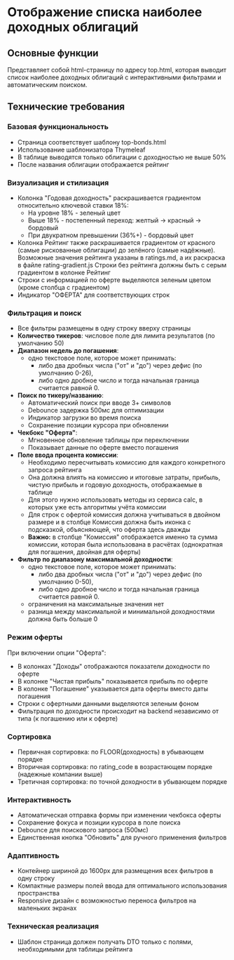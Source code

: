 # Отображение списка наиболее доходных облигаций

## Основные функции 

Представляет собой html-страницу по адресу top.html, которая выводит список наиболее доходных облигаций с интерактивными фильтрами и автоматическим поиском.

## Технические требования

### Базовая функциональность
- Страница соответствует шаблону top-bonds.html
- Использование шаблонизатора Thymeleaf
- В таблице выводятся только облигации с доходностью не выше 50%
- После названия облигации отображается рейтинг

### Визуализация и стилизация
- Колонка "Годовая доходность" раскрашивается градиентом относительно ключевой ставки 18%:
  - На уровне 18% - зеленый цвет
  - Выше 18% - постепенный переход: желтый → красный → бордовый
  - При двукратном превышении (36%+) - бордовый цвет
- Колонка Рейтинг также раскрашивается градиентом от красного (самые рискованные облигации) до зелёного (самые надёжные).
  Возможные значения рейтинга указаны в ratings.md, а их раскраска в файле rating-gradient.js
  Строки без рейтинга должны быть с серым градиентом в колонке Рейтинг
- Строки с информацией по оферте выделяются зеленым цветом (кроме столбца с градиентом)
- Индикатор "ОФЕРТА" для соответствующих строк

### Фильтрация и поиск
- Все фильтры размещены в одну строку вверху страницы
- **Количество тикеров**: числовое поле для лимита результатов (по умолчанию 50)
- **Диапазон недель до погашения**:
  - одно текстовое поле, которое может принимать:
    - либо два дробных числа ("от" и "до") через дефис (по умолчанию 0-26),
    - либо одно дробное число и тогда начальная граница считается равной 0.
- **Поиск по тикеру/названию**: 
  - Автоматический поиск при вводе 3+ символов
  - Debounce задержка 500мс для оптимизации
  - Индикатор загрузки во время поиска
  - Сохранение позиции курсора при обновлении
- **Чекбокс "Оферта"**:
  - Мгновенное обновление таблицы при переключении
  - Показывает данные по оферте вместо погашения
- **Поле ввода процента комиссии**:
  - Необходимо пересчитывать комиссию для каждого конкретного запроса рейтинга
  - Она должна влиять на комиссию и итоговые затраты, прибыль, чистую прибыль и годовую доходность, отображаемые в таблице
  - Для этого нужно использовать методы из сервиса calc, в которых уже есть алгоритмы учёта комиссии
  - Для строк с офертой комиссия должна учитываться в двойном размере и в столбце Комиссия должна быть иконка с подсказкой, объясняющей, что оферта здесь дважды
  - **Важно:** в столбце "Комиссия" отображается именно та сумма комиссии, которая была использована в расчётах (однократная для погашения, двойная для оферты)
- **Фильтр по диапазону максимальной доходности**:
  - одно текстовое поле, которое может принимать:
    - либо два дробных числа ("от" и "до") через дефис (по умолчанию 0-50),
    - либо одно дробное число и тогда начальная граница считается равной 0.
  - ограничения на максимальные значения нет
  - разница между максимальной и минимальной доходностями должна быть больше 0

### Режим оферты
При включении опции "Оферта":
- В колонках "Доходы" отображаются показатели доходности по оферте
- В колонке "Чистая прибыль" показывается прибыль по оферте
- В колонке "Погашение" указывается дата оферты вместо даты погашения
- Строки с офертными данными выделяются зеленым фоном
- Фильтрация по доходности происходит на backend независимо от типа (к погашению или к оферте)

### Сортировка
- Первичная сортировка: по FLOOR(доходность) в убывающем порядке
- Вторичная сортировка: по rating_code в возрастающем порядке (надежные компании выше)
- Третичная сортировка: по точной доходности в убывающем порядке

### Интерактивность
- Автоматическая отправка формы при изменении чекбокса оферты
- Сохранение фокуса и позиции курсора в поле поиска
- Debounce для поискового запроса (500мс)
- Единственная кнопка "Обновить" для ручного применения фильтров

### Адаптивность
- Контейнер шириной до 1600px для размещения всех фильтров в одну строку
- Компактные размеры полей ввода для оптимального использования пространства
- Responsive дизайн с возможностью переноса фильтров на маленьких экранах

### Техническая реализация
- Шаблон страница должен получать DTO только с полями, необходимыми для таблицы рейтинга
